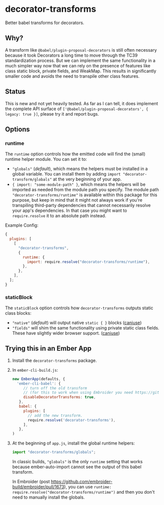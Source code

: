 # decorator-transforms

Better babel transforms for decorators.

## Why?

A transform like `@babel/plugin-proposal-decorators` is still often necessary because it took Decorators a long time to move through the TC39 standardization process. But we can implement the same functionality in a much simpler way now that we can rely on the presence of features like class static block, private fields, and WeakMap. This results in significantly smaller code and avoids the need to transpile other class features.

## Status

This is new and not yet heavily tested. As far as I can tell, it does implement the complete API surface of `['@babel/plugin-proposal-decorators', { legacy: true }]`, please try it and report bugs.

## Options

### runtime

The `runtime` option controls how the emitted code will find the (small) runtime helper module. You can set it to:

- `"globals"` (_default_), which means the helpers must be installed in a global variable.
  You can install them by adding `import "decorator-transform/globals"` at the
  very beginning of your app.
- `{ import: "some-module-path" }`, which means the helpers will be imported as needed from the module path you specify. The module path `"decorator-transforms/runtime"` is available within this package for this purpose, but keep in mind that it might not always work if you're transpiling third-party dependencies that cannot necessarily resolve your app's dependencies. In that case you might want to `require.resolve` it to an absolute path instead.

Example Config:

```js
{
  plugins: [
    [
      "decorator-transforms",
      {
        runtime: {
          import: require.resolve("decorator-transforms/runtime"),
        },
      },
    ],
  ];
}
```

### staticBlock

The `staticBlock` option controls how `decorator-transforms` outputs static class blocks:

- `"native"` (_default_) will output native `static { }` blocks ([caniuse](https://caniuse.com/mdn-javascript_classes_static_initialization_blocks))
- `"fields"` will shim the same functionality using private static class fields. These have slightly wider browser support. ([caniuse](https://caniuse.com/?search=static%20class%20fields))

## Trying this in an Ember App

1. Install the `decorator-transforms` package.
2. In `ember-cli-build.js`:

   ```js
   new EmberApp(defaults, {
     'ember-cli-babel': {
        // turn off the old transform
        // (for this to work when using Embroider you need https://github.com/embroider-build/embroider/pull/1673)
        disableDecoratorTransforms: true,
      },
      babel: {
        plugins: [
          // add the new transform.
          require.resolve('decorator-transforms'),
        ],
      },
   )
   ```

3. At the beginning of `app.js`, install the global runtime helpers:

   ```js
   import "decorator-transforms/globals";
   ```

   In classic builds, `"globals"` is the only `runtime` setting that works because ember-auto-import cannot see the output of this babel transform.

   In Embroider (post https://github.com/embroider-build/embroider/pull/1673), you can use `runtime: require.resolve("decorator-transforms/runtime")` and then you don't need to manually install the globals.
